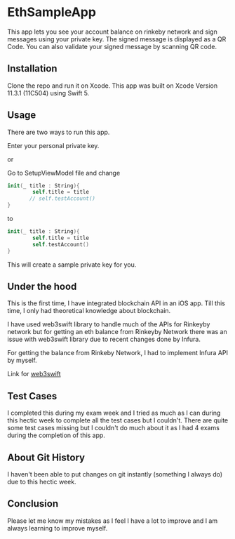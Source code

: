 # EthSampleApp

This app lets you see your account balance on rinkeby network and sign messages using your private key. The signed message is displayed as a QR Code. You can also validate your signed message by scanning QR code.

## Installation

Clone the repo and run it on Xcode. This app was built on Xcode Version 11.3.1 (11C504) using Swift 5.


## Usage

There are two ways to run this app. 

Enter your personal private key.

or

Go to SetupViewModel file and change 
```swift
init(_ title : String){
        self.title = title
       // self.testAccount()
}
```
to
```swift
init(_ title : String){
        self.title = title
        self.testAccount()
}
```

This will create a sample private key for you. 

## Under the hood
This is the first time, I have integrated blockchain API in an iOS app. Till this time, I only had theoretical knowledge about blockchain. 
 
I have used web3swift library to handle much of the APIs for Rinkeyby network but for getting an eth balance from Rinkeyby Network there was an issue with web3swift library due to recent changes done by Infura.

For getting the balance from Rinkeby Network, I had to implement Infura API by myself. 

Link for [web3swift](https://github.com/matter-labs/web3swift)

## Test Cases
I completed this during my exam week and I tried as much as I can during this hectic week to complete all the test cases but I couldn't. There are quite some test cases missing but I couldn't do much about it as I had 4 exams during the completion of this app.

## About Git History
I haven't been able to put changes on git instantly (something I always do) due to this hectic week.

## Conclusion
Please let me know my mistakes as I feel I have a lot to improve and I am always learning to improve myself.



